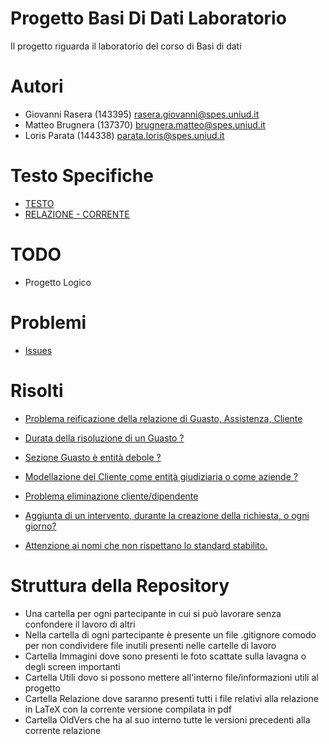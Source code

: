 # Progetto Basi Di Dati Laboratorio
Il progetto riguarda il laboratorio del corso di Basi di dati

# Autori
- Giovanni Rasera (143395) rasera.giovanni@spes.uniud.it
- Matteo Brugnera (137370) brugnera.matteo@spes.uniud.it
- Loris Parata (144338) parata.loris@spes.uniud.it

# Testo Specifiche
- [TESTO](https://github.com/GiovanniRaseraF/ProgettoBasiDiDatiLaboratorio/blob/main/Consegna.pdf)
- [RELAZIONE - CORRENTE](https://github.com/GiovanniRaseraF/ProgettoBasiDiDatiLaboratorio/blob/main/Relazione/Relazione%20basi%20di%20dati.pdf)

# TODO
- Progetto Logico

# Problemi
- [Issues](https://github.com/GiovanniRaseraF/ProgettoBasiDiDatiLaboratorio/issues)

# Risolti
- [Problema reificazione della relazione di Guasto, Assistenza, Cliente](https://github.com/GiovanniRaseraF/ProgettoBasiDiDatiLaboratorio/issues/5)
- [Durata della risoluzione di un Guasto ?](https://github.com/GiovanniRaseraF/ProgettoBasiDiDatiLaboratorio/issues/3)
- [Sezione Guasto è entità debole ?](https://github.com/GiovanniRaseraF/ProgettoBasiDiDatiLaboratorio/issues/2)

- [Modellazione del Cliente come entità giudiziaria o come aziende ?](https://github.com/GiovanniRaseraF/ProgettoBasiDiDatiLaboratorio/issues/6)
- [Problema eliminazione cliente/dipendente](https://github.com/GiovanniRaseraF/ProgettoBasiDiDatiLaboratorio/issues/1)
- [Aggiunta di un intervento, durante la creazione della richiesta, o ogni giorno?](https://github.com/GiovanniRaseraF/ProgettoBasiDiDatiLaboratorio/issues/4)
- [Attenzione ai nomi che non rispettano lo standard stabilito.](https://github.com/GiovanniRaseraF/ProgettoBasiDiDatiLaboratorio/issues/7)

# Struttura della Repository
- Una cartella per ogni partecipante in cui si può lavorare senza confondere il lavoro di altri
- Nella cartella di ogni partecipante è presente un file .gitignore comodo per non condividere file inutili presenti nelle cartelle di lavoro 
- Cartella Immagini dove sono presenti le foto scattate sulla lavagna o degli screen importanti
- Cartella Utili dovo si possono mettere all'interno file/informazioni utili al progetto
- Cartella Relazione dove saranno presenti tutti i file relativi alla relazione in LaTeX con la corrente versione compilata in pdf
- Cartella OldVers che ha al suo interno tutte le versioni precedenti alla corrente relazione 

